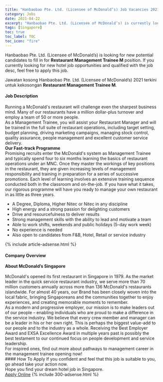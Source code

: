 ```yaml
---
title: "Hanbaobao Pte. Ltd. (Licensee of McDonald’s) Job Vacancies 2021 - Restaurant Management Trainee M" 
category: Jobs 
date: 2021-04-22 
excerpt: "Hanbaobao Pte. Ltd. (Licensee of McDonald’s) is currently looking for suitable person to fill in the Restaurant Management Trainee M which positioned at Singapore" 
tags: [Singapore] 
toc: true 
toc_label: TOC 
toc_icon: "fire" 
--- 
```


<p>Hanbaobao Pte. Ltd. (Licensee of McDonald’s) is looking for new potential candidates to fill in for <b>Restaurant Management Trainee M</b> position. If you currently looking for new hotel job opportunities and qualified with the job desc, feel free to apply this job.
</p>Jawatan kosong Hanbaobao Pte. Ltd. (Licensee of McDonald’s) 2021 terkini untuk kekosongan <b>Restaurant Management Trainee M</b>. 
<div><div><h4>Job Description</h4></div><div><div><span><div><div><div>Running a McDonald's restaurant will challenge even the sharpest business mind. Many of our restaurants have a million dollar-plus turnover and employ a team of 50 or more people.</div><div>As a Management Trainee, you will assist your Restaurant Manager and will be trained in the full suite of restaurant operations, including target setting, budget planning, driving marketing campaigns, managing stock control, quality assurance, people management and excellent customer service delivery.</div><div><strong>Our Fast-track Programme</strong></div><div>Promising recruits enter the McDonald's system as Management Trainee and typically spend four to six months learning the basics of restaurant operations under an MNC. Once they master the workings of key positions in the restaurant, they are given increasing levels of management responsibility and training in preparation for a series of successive promotions. Each level of learning involves an extensive training sequence conducted both in the classroom and on-the-job. If you have what it takes, our rigorous programme will have you ready to manage your own restaurant in as little as three years.</div></div><ul><li>A Degree, Diploma, Higher Nitec or Nitec in any discipline</li><li>High energy and a strong passion for delighting customers</li><li>Drive and resourcefulness to deliver results</li><li>Strong management skills with the ability to lead and motivate a team</li><li>Able to work shifts, weekends and public holidays (5-day work week)</li><li>No experience is needed</li><li>Also open to candidates from F&amp;B, Hotel, Retail or service industry</li></ul></div></span></div></div></div> 
{% include article-adsense.html %} 
<div><div><h4>Company Overview</h4></div><div><div><span><div><div>
<div>
<strong>About McDonald&#8217;s Singapore</strong></div>
<div>
<br>
		McDonald's opened its first restaurant in Singapore in 1979. As the market leader in the quick service restaurant industry, we serve more than 70 million customers annually across more than 136 McDonald's restaurants islandwide. For almost 40 years, our Brand has been closely woven into the local fabric, bringing Singaporeans and the communities together to enjoy experiences, and creating memorable moments to remember.</div>
<div>
		As a modern and progressive employer, our mission is to make leaders out of our people &#8211; enabling individuals who are proud to make a difference in the service industry. We believe that every crew member and manager can be a leader in his or her own right. This is perhaps the biggest value-add to our people and to the industry as a whole. Receiving the Best Employer Award and EXSA Excellence Award in multiple years past is possibly the best testament to our continued focus on people development and service leadership.</div>
<div>
		For inspired ones, find out more about pathways to management career in the management trainee opening now!</div>
</div></div></span></div></div></div> 
#### How To Apply 
If you confident and feel that this job is suitable to you, go ahead take your action now. <br/> 
Hope you find your dream hotel job in Singapore. <br/> 
<a href="https://www.jobstreet.com.my/en/job/restaurant-management-trainee-m-8495839/origin/sg?jobId=jobstreet-sg-job-8495839" class="btn btn--info" target="_blank" rel="nofollow noopenner">Apply Online</a> 
{% include 300-adsense.html %} 
